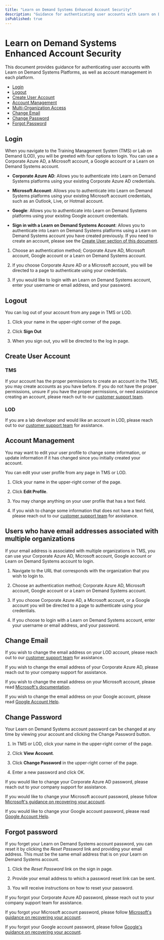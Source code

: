 ```yaml
---
title: "Learn on Demand Systems Enhanced Account Security"
description: "Guidance for authenticating user accounts with Learn on Demand Systems Platforms, as well as account management in each platform."
isPublished: true
---
```


# Learn on Demand Systems Enhanced Account Security 

This document provides guidance for authenticating user accounts with Learn on Demand Systems Platforms, as well as account management in each platform. 

- [Login](#login)
- [Logout](#logout)
- [Create User Account](#create-user-account)
- [Account Management](#account-management)
- [Multi-Organization Access](#users-who-have-email-addresses-associated-with-multiple-organizations)
- [Change Email](#change-email)
- [Change Password](#change-password)
- [Forgot Password](#forgot-password)

## Login

When you navigate to the Training Management System (TMS) or Lab on Demand (LOD), you will be greeted with four options to login. You can use a Corporate Azure AD, a Microsoft account, a Google account or a Learn on Demand Systems account. 

- **Corporate Azure AD**: Allows you to authenticate into Learn on Demand Systems platforms using your existing Corporate Azure AD credentials. 

- **Microsoft Account**: Allows you to authenticate into Learn on Demand Systems platforms using your existing Microsoft account credentials, such as an Outlook, Live, or Hotmail account. 

- **Google**: Allows you to authenticate into Learn on Demand Systems platforms using your existing Google account credentials. 

- **Sign in with a Learn on Demand Systems Account**: Allows you to authenticate into Learn on Demand Systems platforms using a Learn on Demand Systems account you have created previously. If you need to create an account, please see the [Create User section of this document](#create-user-account).

1. Choose an authentication method; Corporate Azure AD, Microsoft account, Google account or a Learn on Demand Systems account.

1. If you choose Corporate Azure AD or a Microsoft account, you will be directed to a page to authenticate using your credentials. 

1. If you would like to login with an Learn on Demand Systems account, enter your username or email address, and your password.  

## Logout

You can log out of your account from any page in TMS or LOD. 

1. Click your name in the upper-right corner of the page. 

1. Click **Sign Out**

1. When you sign out, you will be directed to the log in page. 

## Create User Account

### TMS

If your account has the proper permissions to create an account in the TMS, you may create accounts as you have before. If you do not have the proper permissions, unsure if you have the proper permissions, or need assistance creating an account, please reach out to our [customer support team](http://www.learnondemandsystems.com/customer-support/).

### LOD 

If you are a lab developer and would like an account in LOD, please reach out to our [customer support team](http://www.learnondemandsystems.com/customer-support/) for assistance. 

## Account Management

You may want to edit your user profile to change some information, or update information if it has changed since you initially created your account. 

You can edit your user profile from any page in TMS or LOD.

1. Click your name in the upper-right corner of the page. 

1. Click **Edit Profile**. 

1. You may change anything on your user profile that has a text field. 

1. If you wish to change some information that does not have a text field, please reach out to our [customer support team](http://www.learnondemandsystems.com/customer-support/) for assistance. 

## Users who have email addresses associated with multiple organizations

If your email address is associated with multiple organizations in TMS, you can use your Corporate Azure AD, Microsoft account, Google account or Learn on Demand Systems account to login.

1. Navigate to the URL that corresponds with the organization that you wish to login to. 

1. Choose an authentication method; Corporate Azure AD, Microsoft account, Google account or a Learn on Demand Systems account. 

1. If you choose Corporate Azure AD, a Microsoft account, or a Google account you will be directed to a page to authenticate using your credentials. 

1. If you choose to login with a Learn on Demand Systems account, enter your username or email address, and your password. 

## Change Email

If you wish to change the email address on your LOD account, please reach out to our [customer support team](http://www.learnondemandsystems.com/customer-support/) for assistance. 

If you wish to change the email address of your Corporate Azure AD, please reach out to your company support for assistance. 

If you wish to change the email address on your Microsoft account, please read [Microsoft's documentation](https://support.microsoft.com/en-us/account-billing/change-the-email-address-or-phone-number-for-your-microsoft-account-761a662d-8032-88f4-03f3-c9ba8ba0e00b).

If you wish to change the email address on your Google account, please read [Google Account Help](https://support.google.com/accounts/answer/19870?co=GENIE.Platform%3DAndroid&hl=en).
## Change Password

Your Learn on Demand Systems account password can be changed at any time by viewing your account and clicking the Change Password button. 

1. In TMS or LOD, click your name in the upper-right corner of the page. 

1. Click **View Account**. 

1. Click **Change Password** in the upper-right corner of the page. 

1. Enter a new password and click OK. 

If you would like to change your Corporate Azure AD password, please reach out to your company support for assistance. 

If you would like to change your Microsoft account password, please follow [Microsoft's guidance on recovering your account](https://account.live.com/ResetPassword.aspx).

If you would like to change your Google account password, please read [Google Account Help](https://support.google.com/accounts/answer/41078?co=GENIE.Platform%3DDesktop&hl=en).
## Forgot password

If you forget your Learn on Demand Systems account password, you can reset it by clicking the _Reset Password_ link and providing your email address. This must be the same email address that is on your Learn on Demand Systems account. 

1. Click the _Reset Password_ link on the sign in page. 

1. Provide your email address to which a password reset link can be sent. 

1. You will receive instructions on how to reset your password. 

If you forgot your Corporate Azure AD password, please reach out to your company support team for assistance. 

If you forgot your Microsoft account password, please follow [Microsoft's guidance on recovering your account](https://account.live.com/ResetPassword.aspx). 

If you forgot your Google account password, please follow [Google's guidance on recovering your account](https://accounts.google.com/signin/recovery).